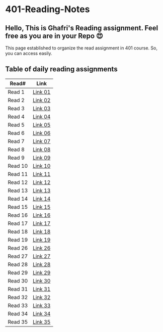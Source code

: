 # 401-Reading-Notes

## Hello, This is Ghafri's Reading assignment. Feel free as you are in your Repo :heart_eyes: <br>
This page established to organize the read assignment in 401 course. So, you can access easily.

## Table of daily reading assignments

Read# | Link
---------|---------
Read 1   |[Link 01](https://mohammedghafri.github.io/401-reading-notes/class01)
Read 2   |[Link 02](https://mohammedghafri.github.io/401-reading-notes/class02)
Read 3   |[Link 03](https://mohammedghafri.github.io/401-reading-notes/class03)
Read 4   |[Link 04](https://mohammedghafri.github.io/401-reading-notes/class04)
Read 5   |[Link 05](https://mohammedghafri.github.io/401-reading-notes/class05)
Read 6   |[Link 06](https://mohammedghafri.github.io/401-reading-notes/class06)
Read 7   |[Link 07](https://mohammedghafri.github.io/401-reading-notes/class07)
Read 8   |[Link 08](https://mohammedghafri.github.io/401-reading-notes/class08)
Read 9   |[Link 09](https://mohammedghafri.github.io/401-reading-notes/class09)
Read 10  |[Link 10](https://mohammedghafri.github.io/401-reading-notes/class10)
Read 11  |[Link 11](https://mohammedghafri.github.io/401-reading-notes/class11)
Read 12  |[Link 12](https://mohammedghafri.github.io/401-reading-notes/class12)
Read 13  |[Link 13](https://mohammedghafri.github.io/401-reading-notes/class13)
Read 14  |[Link 14](https://mohammedghafri.github.io/401-reading-notes/class14)
Read 15  |[Link 15](https://mohammedghafri.github.io/401-reading-notes/class15)
Read 16  |[Link 16](https://mohammedghafri.github.io/401-reading-notes/class16)
Read 17  |[Link 17](https://mohammedghafri.github.io/401-reading-notes/class17)
Read 18  |[Link 18](https://mohammedghafri.github.io/401-reading-notes/class18)
Read 19  |[Link 19](https://mohammedghafri.github.io/401-reading-notes/class19)
Read 26  |[Link 26](https://mohammedghafri.github.io/401-reading-notes/class26)
Read 27  |[Link 27](https://mohammedghafri.github.io/401-reading-notes/class27)
Read 28  |[Link 28](https://mohammedghafri.github.io/401-reading-notes/class28)
Read 29  |[Link 29](https://mohammedghafri.github.io/401-reading-notes/class29)
Read 30  |[Link 30](https://mohammedghafri.github.io/401-reading-notes/class30)
Read 31  |[Link 31](https://mohammedghafri.github.io/401-reading-notes/class31)
Read 32  |[Link 32](https://mohammedghafri.github.io/401-reading-notes/class32)
Read 33  |[Link 33](https://mohammedghafri.github.io/401-reading-notes/class33)
Read 34  |[Link 34](https://mohammedghafri.github.io/401-reading-notes/class34)
Read 35  |[Link 35](https://mohammedghafri.github.io/401-reading-notes/class35)







